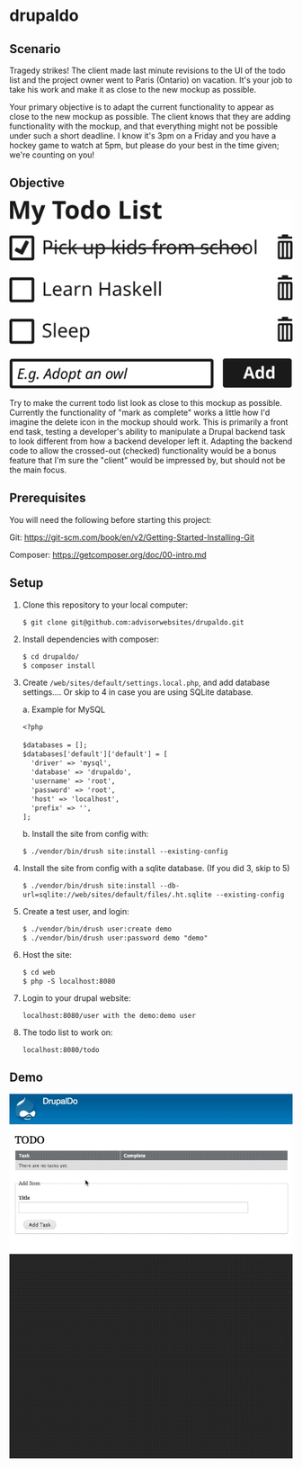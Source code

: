 # drupaldo

## Scenario

Tragedy strikes! The client made last minute revisions to the UI of the todo list and the project owner went to Paris (Ontario) on vacation. It's your job to take his work and make it as close to the new mockup as possible.

Your primary objective is to adapt the current functionality to appear as close to the new mockup as possible. The client knows that they are adding functionality with the mockup, and that everything might not be possible under such a short deadline. I know it's 3pm on a Friday and you have a hockey game to watch at 5pm, but please do your best in the time given; we're counting on you!

## Objective

![Objective](docs/todo_list.svg)

Try to make the current todo list look as close to this mockup as possible. Currently the functionality of "mark as complete" works a little how I'd imagine the delete icon in the mockup should work. This is primarily a front end task, testing a developer's ability to manipulate a Drupal backend task to look different from how a backend developer left it. Adapting the backend code to allow the crossed-out (checked) functionality would be a bonus feature that I'm sure the "client" would be impressed by, but should not be the main focus.

## Prerequisites
You will need the following before starting this project:

Git:
  https://git-scm.com/book/en/v2/Getting-Started-Installing-Git
  
Composer:
  https://getcomposer.org/doc/00-intro.md

## Setup

1. Clone this repository to your local computer:
    ```
    $ git clone git@github.com:advisorwebsites/drupaldo.git
    ```
2. Install dependencies with composer:
    ```
    $ cd drupaldo/
    $ composer install
    ```
3. Create `/web/sites/default/settings.local.php`, and add database settings.... Or skip to 4 in case you are using SQLite database.

    a. Example for MySQL
    ```
    <?php

    $databases = [];
    $databases['default']['default'] = [
      'driver' => 'mysql',
      'database' => 'drupaldo',
      'username' => 'root',
      'password' => 'root',
      'host' => 'localhost',
      'prefix' => '',
    ];

    ```
    b. Install the site from config with:

      ```
      $ ./vendor/bin/drush site:install --existing-config
      ```

4. Install the site from config with a sqlite database. (If you did 3, skip to 5)

    ```
    $ ./vendor/bin/drush site:install --db-url=sqlite://web/sites/default/files/.ht.sqlite --existing-config
    ```

5. Create a test user, and login:

    ```
    $ ./vendor/bin/drush user:create demo
    $ ./vendor/bin/drush user:password demo "demo"
    ```

6. Host the site:

    ```
    $ cd web
    $ php -S localhost:8080
    ```

7. Login to your drupal website:

    ```
    localhost:8080/user with the demo:demo user
    ```


8. The todo list to work on:

    ```
    localhost:8080/todo
    ```
    
## Demo
![Watch the video](docs/drupaldo-demo.gif)

